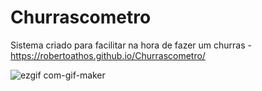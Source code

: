# Churrascometro 
Sistema criado para facilitar na hora de fazer um churras -
https://robertoathos.github.io/Churrascometro/



![ezgif com-gif-maker](https://user-images.githubusercontent.com/94712001/156051740-df852f28-d096-4392-99e6-de00db30be1a.gif)
